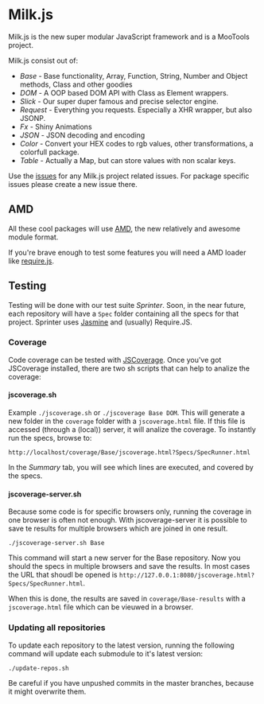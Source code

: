 Milk.js
=======

Milk.js is the new super modular JavaScript framework and is a MooTools project.

Milk.js consist out of:

- *Base* - Base functionality, Array, Function, String, Number and Object methods, Class and other goodies
- *DOM* - A OOP based DOM API with Class as Element wrappers.
- *Slick* - Our super duper famous and precise selector engine.
- *Request* - Everything you requests. Especially a XHR wrapper, but also JSONP.
- *Fx* - Shiny Animations
- *JSON* - JSON decoding and encoding
- *Color* - Convert your HEX codes to rgb values, other transformations, a colorfull package.
- *Table* - Actually a Map, but can store values with non scalar keys.

Use the [issues](https://github.com/mootools/Milk/issues) for any Milk.js project
related issues. For package specific issues please create a new issue there.

AMD
---

All these cool packages will use [AMD](https://github.com/amdjs/amdjs-api/wiki/AMD), the new relatively and awesome module format.

If you're brave enough to test some features you will need a AMD loader like [require.js](http://requirejs.org/).


Testing
-------

Testing will be done with our test suite *Sprinter*. Soon, in the near future, each repository will have a `Spec` folder containing all the specs for that project. Sprinter uses [Jasmine](https://github.com/pivotal/jasmine/wiki) and (usually) Require.JS.

### Coverage

Code coverage can be tested with [JSCoverage](http://siliconforks.com/jscoverage/). Once you've got JSCoverage installed, there are two sh scripts that can help to analize the coverage:

#### jscoverage.sh

Example `./jscoverage.sh` or `./jscoverage Base DOM`.
This will generate a new folder in the `coverage` folder with a `jscoverage.html` file. If this file is accessed (through a (local)) server, it will analize the coverage. To instantly run the specs, browse to:

    http://localhost/coverage/Base/jscoverage.html?Specs/SpecRunner.html

In the *Summary* tab, you will see which lines are executed, and covered by the specs.

#### jscoverage-server.sh

Because some code is for specific browsers only, running the coverage in one browser is often not enough. With jscoverage-server it is possible to save te results for multiple browsers which are joined in one result.

    ./jscoverage-server.sh Base

This command will start a new server for the Base repository. Now you should the specs in multiple browsers and save the results. In most cases the URL that shoudl be opened is `http://127.0.0.1:8080/jscoverage.html?Specs/SpecRunner.html`.

When this is done, the results are saved in `coverage/Base-results` with a `jscoverage.html` file which can be vieuwed in a browser.


### Updating all repositories

To update each repository to the latest version, running the following command will update each submodule to it's latest version:

    ./update-repos.sh

Be careful if you have unpushed commits in the master branches, because it might overwrite them.

